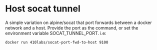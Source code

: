 # Host socat tunnel

A simple variation on alpine/socat that port forwards between a docker network
and a host.  Provide the port as the command, or set the environment variable
SOCAT_TUNNEL_PORT. i.e:

```
docker run 410labs/socat-port-fwd-to-host 9100
```

